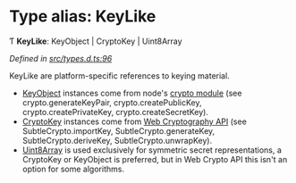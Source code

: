 # Type alias: KeyLike

Ƭ  **KeyLike**: KeyObject \| CryptoKey \| Uint8Array

*Defined in [src/types.d.ts:96](https://github.com/panva/jose/blob/v3.6.2/src/types.d.ts#L96)*

KeyLike are platform-specific references to keying material.

- [KeyObject](https://nodejs.org/api/crypto.html#crypto_class_keyobject) instances come from
node's [crypto module](https://nodejs.org/api/crypto.html) (see crypto.generateKeyPair,
crypto.createPublicKey, crypto.createPrivateKey, crypto.createSecretKey).
- [CryptoKey](https://www.w3.org/TR/WebCryptoAPI) instances come from
[Web Cryptography API](https://www.w3.org/TR/WebCryptoAPI) (see SubtleCrypto.importKey,
SubtleCrypto.generateKey, SubtleCrypto.deriveKey, SubtleCrypto.unwrapKey).
- [Uint8Array](https://developer.mozilla.org/en-US/docs/Web/JavaScript/Reference/Global_Objects/Uint8Array)
is used exclusively for symmetric secret representations, a CryptoKey or KeyObject is
preferred, but in Web Crypto API this isn't an option for some algorithms.
